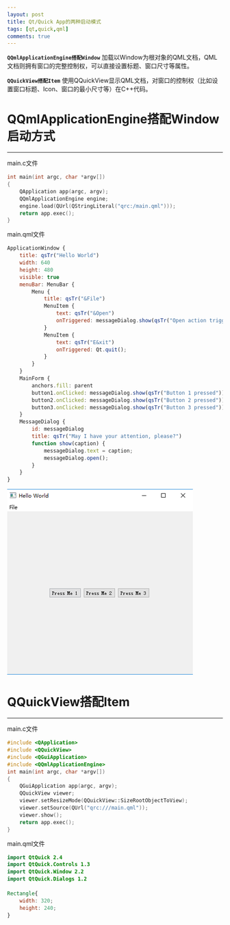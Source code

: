 ```yaml
---
layout: post
title: Qt/Quick App的两种启动模式
tags: [qt,quick,qml]
comments: true
---
```


**`QQmlApplicationEngine搭配Window`**
加载以Window为根对象的QML文档，QML文档则拥有窗口的完整控制权，可以直接设置标题、窗口尺寸等属性。

**`QQuickView搭配Item`**
使用QQuickView显示QML文档，对窗口的控制权（比如设置窗口标题、Icon、窗口的最小尺寸等）在C++代码。

# QQmlApplicationEngine搭配Window启动方式
---
main.c文件
```c++
int main(int argc, char *argv[])
{
    QApplication app(argc, argv);
    QQmlApplicationEngine engine;
    engine.load(QUrl(QStringLiteral("qrc:/main.qml")));
    return app.exec();
}
```
main.qml文件
```qml
ApplicationWindow {
    title: qsTr("Hello World")
    width: 640
    height: 480
    visible: true
    menuBar: MenuBar {
        Menu {
            title: qsTr("&File")
            MenuItem {
                text: qsTr("&Open")
                onTriggered: messageDialog.show(qsTr("Open action triggered"));
            }
            MenuItem {
                text: qsTr("E&xit")
                onTriggered: Qt.quit();
            }
        }
    }
    MainForm {
        anchors.fill: parent
        button1.onClicked: messageDialog.show(qsTr("Button 1 pressed"))
        button2.onClicked: messageDialog.show(qsTr("Button 2 pressed"))
        button3.onClicked: messageDialog.show(qsTr("Button 3 pressed"))
    }
    MessageDialog {
        id: messageDialog
        title: qsTr("May I have your attention, please?")
        function show(caption) {
            messageDialog.text = caption;
            messageDialog.open();
        }
    }
}
```

![img](../images/20190312/1.png)

# QQuickView搭配Item
---
main.c文件
```c++
#include <QApplication>
#include <QQuickView>
#include <QGuiApplication>
#include <QQmlApplicationEngine>
int main(int argc, char *argv[])
{
    QGuiApplication app(argc, argv);
    QQuickView viewer;
    viewer.setResizeMode(QQuickView::SizeRootObjectToView);
    viewer.setSource(QUrl("qrc:///main.qml"));
    viewer.show();
    return app.exec();
}
```
main.qml文件
```qml
import QtQuick 2.4
import QtQuick.Controls 1.3
import QtQuick.Window 2.2
import QtQuick.Dialogs 1.2

Rectangle{
    width: 320;
    height: 240;
}
```

